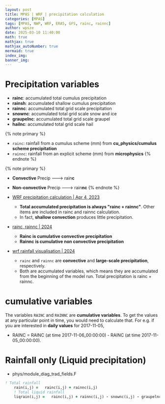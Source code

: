 ```yaml
---
layout: post
title: MPAS | WRF | precipitation calculation
categories: [MPAS]
tags: [MPAS, NWP, WRF, ERA5, GFS, rainc, rainnc]
author: wpsze
date: 2025-03-10 11:40:00
math: true
mathjax: true
mathjax_autoNumber: true
mermaid: true
index_img: 
banner_img: 
---
```


# Precipitation variables

- **rainc**: accumulated total cumulus precipitation
- **rainsh**: accumulated shallow cumulus precipitation
- **rainnc**: accumulated total grid scale precipitation
- **snownc**: accumulated total grid scale snow and ice
- **graupelnc**: accumulated total grid scale graupel
- **hailnc**: accumulated total grid scale hail

{% note primary %}
- `rainc`:		rainfall from a cumulus scheme (mm) from **cu_physics/cumulus scheme precipitation**
- `rainnc`:		rainfall from an explicit scheme (mm) from **microphysics**
{% endnote %}

{% note primary %}
- **Convective** Precip ---> rain**c**
- **Non-convective** Precip ---> rain**nc**
{% endnote %}

- [WRF precipitation calculation | Apr 4, 2023](https://forum.mmm.ucar.edu/threads/wrf-precipitation-calculation.12798/#post-30917)
  - **Total accumulated precipitation is always "rainc + rainnc"**. Other items are included in rainc and rainnc calculation.
  - In fact, **shallow convection** produces little precipitation.
- [rainc, rainnc | 2024](https://forum.mmm.ucar.edu/threads/rainc-rainnc.16696/#post-41178)
  - **Rainc is cumulative convective precipitation**
  - **Rainnc is cumulative non convective precipitation**
- [wrf rainfall visualisation | 2024](https://forum.mmm.ucar.edu/threads/wrf-rainfall-visualisation.17086/#post-41902)
  - `rainc` and `rainnc` are **convective** and **large-scale precipitation**, respectively. 
  - Both are accumulated variables, which means they are accumulated from the beginning of the model run. Total precipitation is rainc + rainnc.
  
# cumulative variables

The variables `RAINC` and `RAINNC` are **cumulative variables**. To get the values at any particular point in time, you would need to calculate that. For e.g. if you are interested in **daily values** for 2017-11-05,

- RAINC = RAINC (at time 2017-11-06_00:00:00) - RAINC (at time 2017-11-05_00:00:00).


# Rainfall only (Liquid precipitation)

- phys/module_diag_trad_fields.F
  
```fortran
! Total rainfall
    rain(i,j) =   rainc(i,j) + rainnc(i,j)
    ! Total liquid rainfall
    liqrain(i,j) =   rainc(i,j) + rainnc(i,j) - snownc(i,j) - graupelnc(i,j) - hailnc(i,j)
```